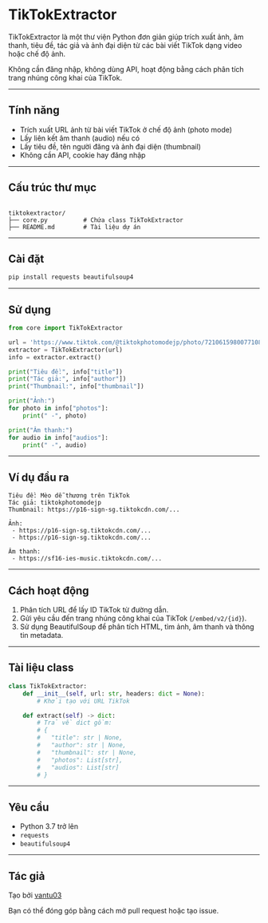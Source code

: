 # TikTokExtractor

TikTokExtractor là một thư viện Python đơn giản giúp trích xuất ảnh, âm thanh, tiêu đề, tác giả và ảnh đại diện từ các bài viết TikTok dạng video hoặc chế độ ảnh.

Không cần đăng nhập, không dùng API, hoạt động bằng cách phân tích trang nhúng công khai của TikTok.

---

## Tính năng

- Trích xuất URL ảnh từ bài viết TikTok ở chế độ ảnh (photo mode)
- Lấy liên kết âm thanh (audio) nếu có
- Lấy tiêu đề, tên người đăng và ảnh đại diện (thumbnail)
- Không cần API, cookie hay đăng nhập

---

## Cấu trúc thư mục

```

tiktokextractor/
├── core.py          # Chứa class TikTokExtractor
├── README.md        # Tài liệu dự án

````

---

## Cài đặt

```bash
pip install requests beautifulsoup4
````

---

## Sử dụng

```python
from core import TikTokExtractor

url = 'https://www.tiktok.com/@tiktokphotomodejp/photo/7210615980077108481'
extractor = TikTokExtractor(url)
info = extractor.extract()

print("Tiêu đề:", info["title"])
print("Tác giả:", info["author"])
print("Thumbnail:", info["thumbnail"])

print("Ảnh:")
for photo in info["photos"]:
    print(" -", photo)

print("Âm thanh:")
for audio in info["audios"]:
    print(" -", audio)
```

---

## Ví dụ đầu ra

```
Tiêu đề: Mèo dễ thương trên TikTok
Tác giả: tiktokphotomodejp
Thumbnail: https://p16-sign-sg.tiktokcdn.com/...

Ảnh:
 - https://p16-sign-sg.tiktokcdn.com/...
 - https://p16-sign-sg.tiktokcdn.com/...

Âm thanh:
 - https://sf16-ies-music.tiktokcdn.com/...
```

---

## Cách hoạt động

1. Phân tích URL để lấy ID TikTok từ đường dẫn.
2. Gửi yêu cầu đến trang nhúng công khai của TikTok (`/embed/v2/{id}`).
3. Sử dụng BeautifulSoup để phân tích HTML, tìm ảnh, âm thanh và thông tin metadata.

---

## Tài liệu class

```python
class TikTokExtractor:
    def __init__(self, url: str, headers: dict = None):
        # Khởi tạo với URL TikTok

    def extract(self) -> dict:
        # Trả về dict gồm:
        # {
        #   "title": str | None,
        #   "author": str | None,
        #   "thumbnail": str | None,
        #   "photos": List[str],
        #   "audios": List[str]
        # }
```

---

## Yêu cầu

* Python 3.7 trở lên
* `requests`
* `beautifulsoup4`

---

## Tác giả

Tạo bởi [vantu03](https://github.com/vantu03)

Bạn có thể đóng góp bằng cách mở pull request hoặc tạo issue.